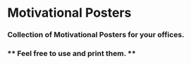 # Motivational Posters
### Collection of Motivational Posters for your offices.
### ** Feel free to use and print them. **
